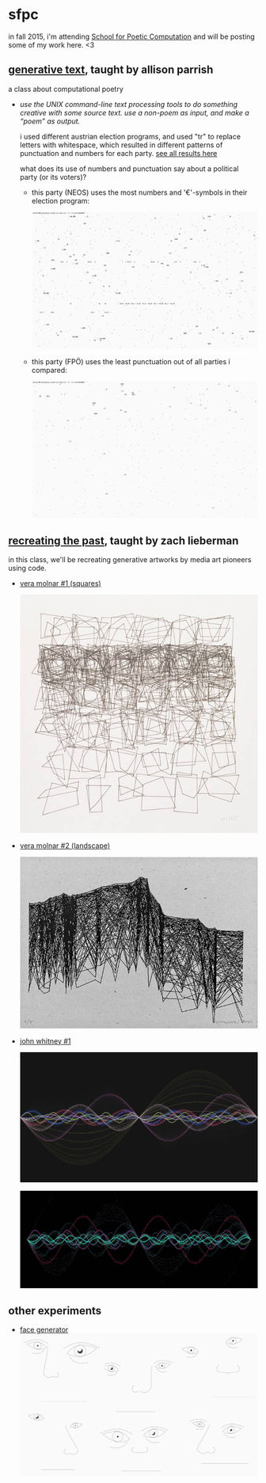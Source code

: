 # sfpc
in fall 2015, i'm attending [School for Poetic Computation](http://sfpc.io) and will be posting some of my work here. &lt;3


## [generative text](/generative_text), taught by allison parrish
a class about computational poetry
* _use the UNIX command-line text processing tools to do something creative with some source text. use a non-poem as input, and make a “poem” as output._

  i used different austrian election programs, and used "tr" to replace letters with whitespace, which resulted in different patterns of punctuation and numbers for each party.
  [see all results here](http://www.sarahhoworka.com/projects/wahlpoesie)

  what does its use of numbers and punctuation say about a political party (or its voters)?
  
  * this party (NEOS) uses the most numbers and '€'-symbols in their election program:
    
    ![neos](/generative_text/neos.png)

  * this party (FPÖ) uses the least punctuation out of all parties i compared:

    ![fpoe](/generative_text/fpoe.png)


## [recreating the past](/recreating_the_past), taught by zach lieberman
in this class, we'll be recreating generative artworks by media art pioneers using code.
* [vera molnar #1 (squares)](/recreating_the_past/vera_squares/sketch.js)
  
  ![vera molnar's original image](/recreating_the_past/vera_squares/vera_squares.png)

* [vera molnar #2 (landscape)](/recreating_the_past/vera_landscape/sketch.js)

  ![vera molnar's original image](/recreating_the_past/vera_landscape/vera_landscape.jpg)

* [john whitney #1](/recreating_the_past/whitney_sine_fuzzy/sketch.js)

  ![whitney sine image](/recreating_the_past/whitney_sine_fuzzy/whitney.jpg)

  ![whitney sine animated](/recreating_the_past/whitney_sine_fuzzy/whitney.gif)

## other experiments

* [face generator](/other_experiments/face_generator/sketch.js)
  ![faces](/other_experiments/face_generator/faces_draft.png)